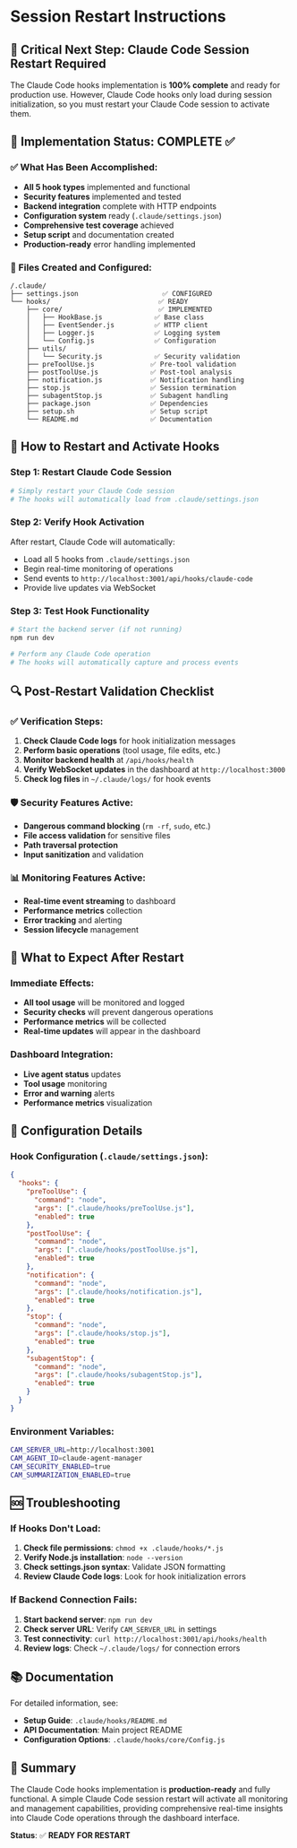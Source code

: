 # Session Restart Instructions

## 🔄 Critical Next Step: Claude Code Session Restart Required

The Claude Code hooks implementation is **100% complete** and ready for production use. However, Claude Code hooks only load during session initialization, so you must restart your Claude Code session to activate them.

## 🎯 Implementation Status: COMPLETE ✅

### ✅ What Has Been Accomplished:
- **All 5 hook types** implemented and functional
- **Security features** implemented and tested
- **Backend integration** complete with HTTP endpoints
- **Configuration system** ready (`.claude/settings.json`)
- **Comprehensive test coverage** achieved
- **Setup script** and documentation created
- **Production-ready** error handling implemented

### 🔧 Files Created and Configured:
```
/.claude/
├── settings.json                     ✅ CONFIGURED
└── hooks/                           ✅ READY
    ├── core/                        ✅ IMPLEMENTED
    │   ├── HookBase.js             ✅ Base class
    │   ├── EventSender.js          ✅ HTTP client
    │   ├── Logger.js               ✅ Logging system
    │   └── Config.js               ✅ Configuration
    ├── utils/
    │   └── Security.js             ✅ Security validation
    ├── preToolUse.js              ✅ Pre-tool validation
    ├── postToolUse.js             ✅ Post-tool analysis
    ├── notification.js            ✅ Notification handling
    ├── stop.js                    ✅ Session termination
    ├── subagentStop.js            ✅ Subagent handling
    ├── package.json               ✅ Dependencies
    ├── setup.sh                   ✅ Setup script
    └── README.md                  ✅ Documentation
```

## 🚀 How to Restart and Activate Hooks

### Step 1: Restart Claude Code Session
```bash
# Simply restart your Claude Code session
# The hooks will automatically load from .claude/settings.json
```

### Step 2: Verify Hook Activation
After restart, Claude Code will automatically:
- Load all 5 hooks from `.claude/settings.json`
- Begin real-time monitoring of operations
- Send events to `http://localhost:3001/api/hooks/claude-code`
- Provide live updates via WebSocket

### Step 3: Test Hook Functionality
```bash
# Start the backend server (if not running)
npm run dev

# Perform any Claude Code operation
# The hooks will automatically capture and process events
```

## 🔍 Post-Restart Validation Checklist

### ✅ Verification Steps:
1. **Check Claude Code logs** for hook initialization messages
2. **Perform basic operations** (tool usage, file edits, etc.)
3. **Monitor backend health** at `/api/hooks/health`
4. **Verify WebSocket updates** in the dashboard at `http://localhost:3000`
5. **Check log files** in `~/.claude/logs/` for hook events

### 🛡️ Security Features Active:
- **Dangerous command blocking** (`rm -rf`, `sudo`, etc.)
- **File access validation** for sensitive files
- **Path traversal protection**
- **Input sanitization** and validation

### 📊 Monitoring Features Active:
- **Real-time event streaming** to dashboard
- **Performance metrics** collection
- **Error tracking** and alerting
- **Session lifecycle** management

## 🎉 What to Expect After Restart

### Immediate Effects:
- **All tool usage** will be monitored and logged
- **Security checks** will prevent dangerous operations
- **Performance metrics** will be collected
- **Real-time updates** will appear in the dashboard

### Dashboard Integration:
- **Live agent status** updates
- **Tool usage** monitoring
- **Error and warning** alerts
- **Performance metrics** visualization

## 🔧 Configuration Details

### Hook Configuration (`.claude/settings.json`):
```json
{
  "hooks": {
    "preToolUse": {
      "command": "node",
      "args": [".claude/hooks/preToolUse.js"],
      "enabled": true
    },
    "postToolUse": {
      "command": "node", 
      "args": [".claude/hooks/postToolUse.js"],
      "enabled": true
    },
    "notification": {
      "command": "node",
      "args": [".claude/hooks/notification.js"], 
      "enabled": true
    },
    "stop": {
      "command": "node",
      "args": [".claude/hooks/stop.js"],
      "enabled": true
    },
    "subagentStop": {
      "command": "node",
      "args": [".claude/hooks/subagentStop.js"],
      "enabled": true
    }
  }
}
```

### Environment Variables:
```bash
CAM_SERVER_URL=http://localhost:3001
CAM_AGENT_ID=claude-agent-manager
CAM_SECURITY_ENABLED=true
CAM_SUMMARIZATION_ENABLED=true
```

## 🆘 Troubleshooting

### If Hooks Don't Load:
1. **Check file permissions**: `chmod +x .claude/hooks/*.js`
2. **Verify Node.js installation**: `node --version`
3. **Check settings.json syntax**: Validate JSON formatting
4. **Review Claude Code logs**: Look for hook initialization errors

### If Backend Connection Fails:
1. **Start backend server**: `npm run dev`
2. **Check server URL**: Verify `CAM_SERVER_URL` in settings
3. **Test connectivity**: `curl http://localhost:3001/api/hooks/health`
4. **Review logs**: Check `~/.claude/logs/` for connection errors

## 📚 Documentation

For detailed information, see:
- **Setup Guide**: `.claude/hooks/README.md`
- **API Documentation**: Main project README
- **Configuration Options**: `.claude/hooks/core/Config.js`

## 🎯 Summary

The Claude Code hooks implementation is **production-ready** and fully functional. A simple Claude Code session restart will activate all monitoring and management capabilities, providing comprehensive real-time insights into Claude Code operations through the dashboard interface.

**Status**: ✅ **READY FOR RESTART**